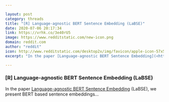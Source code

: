 ```yaml
---

layout: post
category: threads
title: "[R] Language-agnostic BERT Sentence Embedding (LaBSE)"
date: 2020-07-06 20:17:34
link: https://vrhk.co/3e40rU5
image: https://www.redditstatic.com/new-icon.png
domain: reddit.com
author: "reddit"
icon: http://www.redditstatic.com/desktop2x/img/favicon/apple-icon-57x57.png
excerpt: "In the paper [Language-agnostic BERT Sentence Embedding](<https://arxiv.org/pdf/2007.01852.pdf>) (LaBSE), we present BERT based sentence embeddings..."

---
```


### [R] Language-agnostic BERT Sentence Embedding (LaBSE)

In the paper [Language-agnostic BERT Sentence Embedding](<https://arxiv.org/pdf/2007.01852.pdf>) (LaBSE), we present BERT based sentence embeddings...